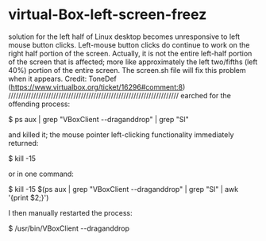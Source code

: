 # virtual-Box-left-screen-freez
solution for the left half of  Linux desktop becomes unresponsive to left mouse button clicks. 
Left-mouse button clicks do continue to work on the right half portion of the screen. 
Actually, it is not the entire left-half portion of the screen that is affected; more like approximately the left two/fifths (left 40%) portion of the entire screen. 
The screen.sh file will fix this problem when it appears.
Credit: ToneDef (https://www.virtualbox.org/ticket/16296#comment:8)
////////////////////////////////////////////////////////////////////
earched for the offending process:

$ ps aux | grep "VBoxClient --draganddrop" | grep "Sl"

and killed it; the mouse pointer left-clicking functionality immediately returned:

$ kill -15 <the pid number>

or in one command:

$ kill -15 $(ps aux | grep "VBoxClient --draganddrop" | grep "Sl" | awk '{print $2;}')

I then manually restarted the process:

$ /usr/bin/VBoxClient --draganddrop
